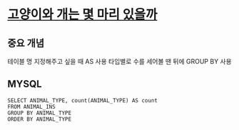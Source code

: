 # [고양이와 개는 몇 마리 있을까](https://programmers.co.kr/learn/courses/30/lessons/59040)

## 중요 개념
테이블 명 지정해주고 싶을 때 AS 사용
타입별로 수를 세어볼 땐 뒤에 GROUP BY 사용


## MYSQL
```
SELECT ANIMAL_TYPE, count(ANIMAL_TYPE) AS count
FROM ANIMAL_INS
GROUP BY ANIMAL_TYPE
ORDER BY ANIMAL_TYPE
```